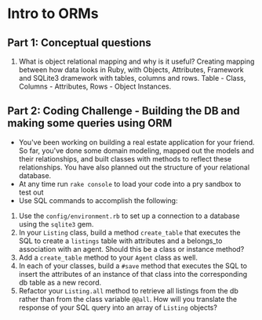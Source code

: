 # Intro to ORMs

## Part 1: Conceptual questions
1. What is object relational mapping and why is it useful?
Creating mapping between how data looks in Ruby, with Objects, Attributes, Framework and SQLite3 dramework with tables, columns and rows. Table - Class, Columns - Attributes, Rows - Object Instances. 

## Part 2: Coding Challenge - Building the DB and making some queries using ORM
* You've been working on building a real estate application for your friend. So far, you've done some domain modeling, mapped out the models and their relationships, and built classes with methods to reflect these relationships. You have also planned out the structure of your relational database. 
* At any time run `rake console` to load your code into a pry sandbox to test out
* Use SQL commands to accomplish the following:
1. Use the `config/environment.rb` to set up a connection to a database using the `sqlite3` gem.
2. In your `Listing` class, build a method `create_table` that executes the SQL to create a `listings` table with attributes and a belongs_to association with an agent. Should this be a class or instance method?
3. Add a `create_table` method to your `Agent` class as well.
4. In each of your classes, build a `#save` method that executes the SQL to insert the attributes of an instance of that class into the corresponding db table as a new record.
5. Refactor your `Listing.all` method to retrieve all listings from the db rather than from the class variable `@@all`. How will you translate the response of your SQL query into an array of `Listing` objects?